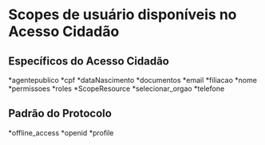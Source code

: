 # Scopes de usuário disponíveis no Acesso Cidadão

## Específicos do Acesso Cidadão

*agentepublico
*cpf
*dataNascimento
*documentos
*email
*filiacao
*nome
*permissoes
*roles
*ScopeResource
*selecionar_orgao
*telefone

## Padrão do Protocolo

*offline_access
*openid
*profile

